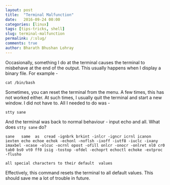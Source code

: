```yaml
---
layout: post
title:  "Terminal Malfunction"
date:   2016-09-24 00:00
categories: [linux]
tags: [tips-tricks, shell]
slug: terminal-malfunction
permalink: /:slug/
comments: true
author: Bharath Bhushan Lohray
---
```


Occasionally, something I do at the terminal causes the terminal to misbehave at the end of the output. This usually happens when I display a binary file. For example -

```
cat /bin/bash
```

Sometimes, you can reset the terminal from the menu. A few times, this has not worked either. At such times, I usually quit the terminal and start a new window. I did not have to. All I needed to do was -

```
stty sane
```

And the terminal was back to normal behaviour - input echo and all. What does `stty sane` do?

```
sane   same  as  cread -ignbrk brkint -inlcr -igncr icrnl icanon iexten echo echoe echok -echonl -noflsh -ixoff -iutf8 -iuclc -ixany imaxbel -xcase -olcuc -ocrnl opost -ofill onlcr -onocr -onlret nl0 cr0 tab0 bs0 vt0 ff0 isig -tostop -ofdel -echoprt echoctl echoke -extproc -flusho

all special characters to their default  values
```

Effectively, this command resets the terminal to all default values. This should save me a lot of trouble in future.
